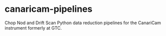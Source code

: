 # canaricam-pipelines
Chop Nod and Drift Scan Python data reduction pipelines for the CanariCam instrument formerly at GTC.
